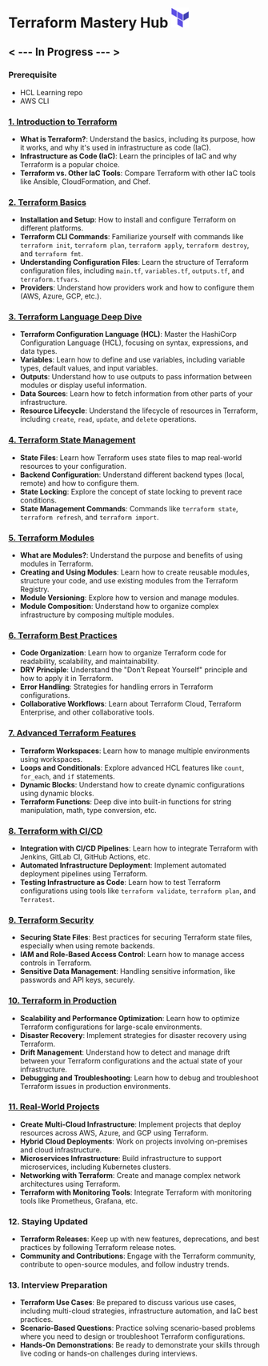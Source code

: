 # Terraform Mastery Hub <img src="./Img/terraform-logo.png" width="35">

## < --- In Progress --- >

### Prerequisite

- HCL Learning repo
- AWS CLI

### [1. **Introduction to Terraform**](./01-Introduction-to-Terraform.md)

- **What is Terraform?**: Understand the basics, including its purpose, how it works, and why it's used in infrastructure as code (IaC).
- **Infrastructure as Code (IaC)**: Learn the principles of IaC and why Terraform is a popular choice.
- **Terraform vs. Other IaC Tools**: Compare Terraform with other IaC tools like Ansible, CloudFormation, and Chef.

### [2. **Terraform Basics**](./02-Terraform-Basics.md)

- **Installation and Setup**: How to install and configure Terraform on different platforms.
- **Terraform CLI Commands**: Familiarize yourself with commands like `terraform init`, `terraform plan`, `terraform apply`, `terraform destroy`, and `terraform fmt`.
- **Understanding Configuration Files**: Learn the structure of Terraform configuration files, including `main.tf`, `variables.tf`, `outputs.tf`, and `terraform.tfvars`.
- **Providers**: Understand how providers work and how to configure them (AWS, Azure, GCP, etc.).

### [3. **Terraform Language Deep Dive**](./03-Terraform-Language-Deep-Dive.md)

- **Terraform Configuration Language (HCL)**: Master the HashiCorp Configuration Language (HCL), focusing on syntax, expressions, and data types.
- **Variables**: Learn how to define and use variables, including variable types, default values, and input variables.
- **Outputs**: Understand how to use outputs to pass information between modules or display useful information.
- **Data Sources**: Learn how to fetch information from other parts of your infrastructure.
- **Resource Lifecycle**: Understand the lifecycle of resources in Terraform, including `create`, `read`, `update`, and `delete` operations.

### [4. **Terraform State Management**](./04-Terraform-State-Management.md)

- **State Files**: Learn how Terraform uses state files to map real-world resources to your configuration.
- **Backend Configuration**: Understand different backend types (local, remote) and how to configure them.
- **State Locking**: Explore the concept of state locking to prevent race conditions.
- **State Management Commands**: Commands like `terraform state`, `terraform refresh`, and `terraform import`.

### [5. **Terraform Modules**](./05-Terraform-Modules.md)

- **What are Modules?**: Understand the purpose and benefits of using modules in Terraform.
- **Creating and Using Modules**: Learn how to create reusable modules, structure your code, and use existing modules from the Terraform Registry.
- **Module Versioning**: Explore how to version and manage modules.
- **Module Composition**: Understand how to organize complex infrastructure by composing multiple modules.

### [6. **Terraform Best Practices**](./06-Terraform-Best-Practices.md)

- **Code Organization**: Learn how to organize Terraform code for readability, scalability, and maintainability.
- **DRY Principle**: Understand the "Don't Repeat Yourself" principle and how to apply it in Terraform.
- **Error Handling**: Strategies for handling errors in Terraform configurations.
- **Collaborative Workflows**: Learn about Terraform Cloud, Terraform Enterprise, and other collaborative tools.

### [7. **Advanced Terraform Features**](./07-Advanced-Terraform-Features.md)

- **Terraform Workspaces**: Learn how to manage multiple environments using workspaces.
- **Loops and Conditionals**: Explore advanced HCL features like `count`, `for_each`, and `if` statements.
- **Dynamic Blocks**: Understand how to create dynamic configurations using dynamic blocks.
- **Terraform Functions**: Deep dive into built-in functions for string manipulation, math, type conversion, etc.

### [8. **Terraform with CI/CD**](./08-Terraform-with-CI-CD.md)

- **Integration with CI/CD Pipelines**: Learn how to integrate Terraform with Jenkins, GitLab CI, GitHub Actions, etc.
- **Automated Infrastructure Deployment**: Implement automated deployment pipelines using Terraform.
- **Testing Infrastructure as Code**: Learn how to test Terraform configurations using tools like `terraform validate`, `terraform plan`, and `Terratest`.

### [9. **Terraform Security**](./09-Terraform-Security.md)

- **Securing State Files**: Best practices for securing Terraform state files, especially when using remote backends.
- **IAM and Role-Based Access Control**: Learn how to manage access controls in Terraform.
- **Sensitive Data Management**: Handling sensitive information, like passwords and API keys, securely.

### [10. **Terraform in Production**](./10-Terraform-in-Production.md)

- **Scalability and Performance Optimization**: Learn how to optimize Terraform configurations for large-scale environments.
- **Disaster Recovery**: Implement strategies for disaster recovery using Terraform.
- **Drift Management**: Understand how to detect and manage drift between your Terraform configurations and the actual state of your infrastructure.
- **Debugging and Troubleshooting**: Learn how to debug and troubleshoot Terraform issues in production environments.

### [11. **Real-World Projects**](./11-Real-World-Projects.md)

- **Create Multi-Cloud Infrastructure**: Implement projects that deploy resources across AWS, Azure, and GCP using Terraform.
- **Hybrid Cloud Deployments**: Work on projects involving on-premises and cloud infrastructure.
- **Microservices Infrastructure**: Build infrastructure to support microservices, including Kubernetes clusters.
- **Networking with Terraform**: Create and manage complex network architectures using Terraform.
- **Terraform with Monitoring Tools**: Integrate Terraform with monitoring tools like Prometheus, Grafana, etc.

### 12. **Staying Updated**

- **Terraform Releases**: Keep up with new features, deprecations, and best practices by following Terraform release notes.
- **Community and Contributions**: Engage with the Terraform community, contribute to open-source modules, and follow industry trends.

### 13. **Interview Preparation**

- **Terraform Use Cases**: Be prepared to discuss various use cases, including multi-cloud strategies, infrastructure automation, and IaC best practices.
- **Scenario-Based Questions**: Practice solving scenario-based problems where you need to design or troubleshoot Terraform configurations.
- **Hands-On Demonstrations**: Be ready to demonstrate your skills through live coding or hands-on challenges during interviews.
